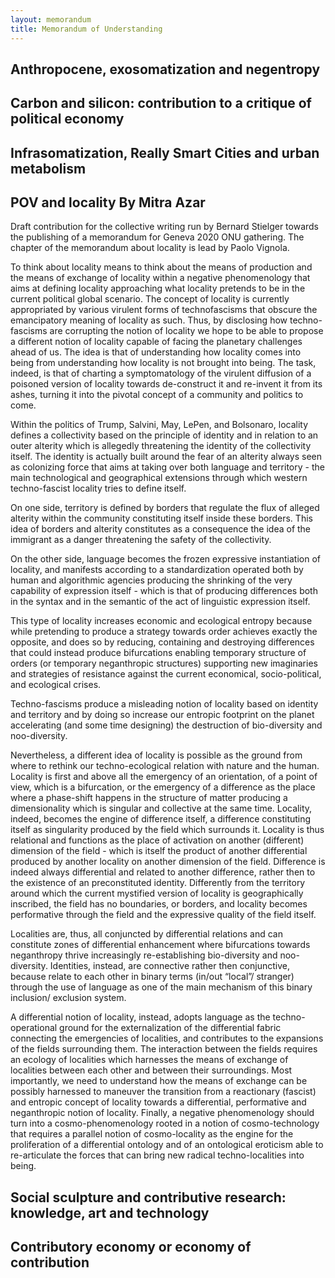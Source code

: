 ```yaml
---
layout: memorandum
title: Memorandum of Understanding
---
```


<!-- Wrapper -->
<div id="wrapper">

<!-- Intro -->
<section id="intro" class="wrapper style1 fullscreen fade-up">
	<div class="inner">
		<h1>Anthropocene, exosomatization and negentropy</h1>
		<p></p>
	</div>
</section>

<!-- One -->
<section id="one" class="wrapper style1 fullscreen fade-up">
	<div class="inner">
		<h1>Carbon and silicon: contribution to a critique of political economy</h1>
		<p></p>
	</div>
</section>

<!-- Two -->
<section id="two" class="wrapper style1 fullscreen fade-up">
	<div class="inner">
		<h1>Infrasomatization, Really Smart Cities and urban metabolism</h1>
		<p></p>
	</div>
</section>

<!-- Two -->
<section id="three" class="wrapper style1 fullscreen fade-up">
	<div class="inner">
		<h1 class="major">POV and locality By Mitra Azar</h1>
		<p>Draft contribution for the collective writing run by Bernard Stielger towards the
		publishing of a memorandum for Geneva 2020 ONU gathering. The chapter of the
		memorandum about locality is lead by Paolo Vignola.</p>
		<p>To think about locality means to think about the means of production and the means of
		exchange of locality within a negative phenomenology that aims at defining locality
		approaching what locality pretends to be in the current political global scenario. The
		concept of locality is currently appropriated by various virulent forms of technofascisms
		that obscure the emancipatory meaning of locality as such. Thus, by
		disclosing how techno-fascisms are corrupting the notion of locality we hope to be
		able to propose a different notion of locality capable of facing the planetary challenges
		ahead of us. The idea is that of understanding how locality comes into being from
		understanding how locality is not brought into being. The task, indeed, is that of
		charting a symptomatology of the virulent diffusion of a poisoned version of locality
		towards de-construct it and re-invent it from its ashes, turning it into the pivotal
		concept of a community and politics to come.</p>
		<p>Within the politics of Trump, Salvini, May, LePen, and Bolsonaro, locality defines a
		collectivity based on the principle of identity and in relation to an outer alterity which is
		allegedly threatening the identity of the collectivity itself. The identity is actually built
		around the fear of an alterity always seen as colonizing force that aims at taking over
		both language and territory - the main technological and geographical extensions
		through which western techno-fascist locality tries to define itself.</p>
		<p>
		On one side, territory is defined by borders that regulate the flux of alleged alterity
		within the community constituting itself inside these borders. This idea of borders and
		alterity constitutes as a consequence the idea of the immigrant as a danger threatening
		the safety of the collectivity.</p>
		<p>
		On the other side, language becomes the frozen expressive instantiation of locality, and
		manifests according to a standardization operated both by human and algorithmic
		agencies producing the shrinking of the very capability of expression itself - which is
		that of producing differences both in the syntax and in the semantic of the act of
		linguistic expression itself.</p>
		<p>
		This type of locality increases economic and ecological entropy because while
		pretending to produce a strategy towards order achieves exactly the opposite, and
		does so by reducing, containing and destroying differences that could instead produce
		bifurcations enabling temporary structure of orders (or temporary neganthropic
		structures) supporting new imaginaries and strategies of resistance against the current
		economical, socio-political, and ecological crises.</p>
		<p>
		Techno-fascisms produce a misleading notion of locality based on identity and territory
		and by doing so increase our entropic footprint on the planet accelerating (and some
		time designing) the destruction of bio-diversity and noo-diversity.</p>
		<p>
		Nevertheless, a different idea of locality is possible as the ground from where to rethink
		our techno-ecological relation with nature and the human. Locality is first and
		above all the emergency of an orientation, of a point of view, which is a bifurcation, or
		the emergency of a difference as the place where a phase-shift happens in the
		structure of matter producing a dimensionality which is singular and collective at the
		same time. Locality, indeed, becomes the engine of difference itself, a difference
		constituting itself as singularity produced by the field which surrounds it.
		Locality is thus relational and functions as the place of activation on another (different)
		dimension of the field - which is itself the product of another differential produced by
		another locality on another dimension of the field. Difference is indeed always
		differential and related to another difference, rather then to the existence of an preconstituted
		identity. Differently from the territory around which the current mystified
		version of locality is geographically inscribed, the field has no boundaries, or borders,
		and locality becomes performative through the field and the expressive quality of the
		field itself.</p>
		<p>
		Localities are, thus, all conjuncted by differential relations and can constitute zones of
		differential enhancement where bifurcations towards neganthropy thrive increasingly
		re-establishing bio-diversity and noo-diversity. Identities, instead, are connective rather
		then conjunctive, because relate to each other in binary terms (in/out “local”/ stranger)
		through the use of language as one of the main mechanism of this binary inclusion/
		exclusion system.</p>
		<p>
		A differential notion of locality, instead, adopts language as the techno-operational
		ground for the externalization of the differential fabric connecting the emergencies of
		localities, and contributes to the expansions of the fields surrounding them.
		The interaction between the fields requires an ecology of localities which harnesses the
		means of exchange of localities between each other and between their surroundings.
		Most importantly, we need to understand how the means of exchange can be possibly
		harnessed to maneuver the transition from a reactionary (fascist) and entropic concept
		of locality towards a differential, performative and neganthropic notion of locality.
		Finally, a negative phenomenology should turn into a cosmo-phenomenology rooted in
		a notion of cosmo-technology that requires a parallel notion of cosmo-locality as the
		engine for the proliferation of a differential ontology and of an ontological eroticism able
		to re-articulate the forces that can bring new radical techno-localities into being.
		</p>
</div>
</section>

<!-- Two -->
<section id="four" class="wrapper style1 fullscreen fade-up">
	<div class="inner">
		<h1>Social sculpture and contributive research: knowledge, art and technology</h1>
		<p></p>
	</div>
</section>

<section id="five" class="wrapper style1 fullscreen fade-up">
	<div class="inner">
		<h1>Contributory economy or economy of contribution</h1>
		<p></p>
	</div>
</section>

</div>

